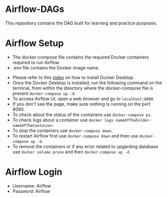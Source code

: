 # Airflow-DAGs

This repository contains the DAG built for learning and practice purposes.

# Airflow Setup

- The docker-compose file contains the required Docker containers required to run Airflow.
- .env file contains the Docker image name.

* Please refer to this [video](https://www.youtube.com/watch?v=6k1CyA5zYgg&t=249s) on how to install Docker Desktop.
* Once the Docker Desktop is installed, run the following command on the terminal, from within the directory where the docker-compose file is present `docker-compose up -d`.
* To access Airflow UI, open a web browser and go to `localhost:8080`.
* If you don't see the page, make sure nothing is running on the port 8080.
* To check about the status of the containers use `docker-compose ps`.
* To check logs about a container use `docker logs nameOfTheFolder-nameOfTheContainer`.
* To stop the containers use `docker-compose down`.
* To restart Airflow first use `docker-compose down` and then use `docker-compose up -d`.
* To remove the containers or if any error related to upgarding database use `docker volume prune` and then `docker-compose up -d`.

# Airflow Login

- Username: Airflow
- Password: Airflow
